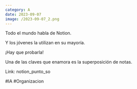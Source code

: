 ```yaml
--- 
category: A 
date: 2023-09-07 
image: /2023-09-07_2.png 
--- 
```


Todo el mundo habla de Notion.

Y los jóvenes la utilizan en su mayoría. 

¡Hay que probarla!

Una de las claves que enamora es la superposición de notas. 

Link: notion_punto_so

#IA #Organizacion